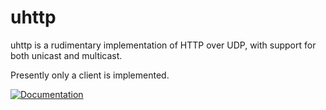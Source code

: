 # uhttp

uhttp is a rudimentary implementation of HTTP over UDP, with support for both unicast and multicast.

Presently only a client is implemented.

[![Documentation](https://godoc.org/github.com/dnesting/uhttp?status.svg)](http://godoc.org/github.com/dnesting/uhttp)
